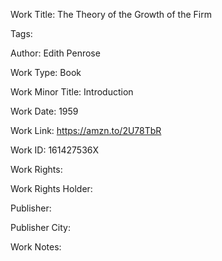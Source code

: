Work Title: The Theory of the Growth of the Firm 

Tags: 

Author: Edith Penrose

Work Type: Book 

Work Minor Title:  Introduction

Work Date: 1959

Work Link: https://amzn.to/2U78TbR 

Work ID:  161427536X

Work Rights:  

Work Rights Holder:  

Publisher:  

Publisher City:  

Work Notes: 

